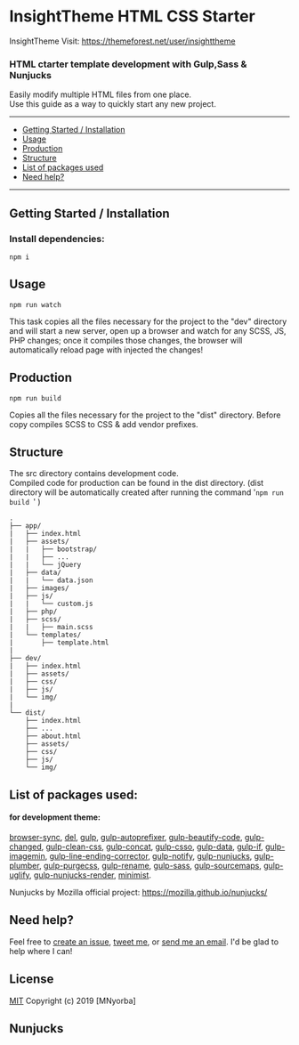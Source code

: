 # InsightTheme HTML CSS Starter

InsightTheme Visit: https://themeforest.net/user/insighttheme

### HTML ctarter template development with Gulp,Sass &amp; Nunjucks

Easily modify multiple HTML files from one place.    
Use this guide as a way to quickly start any new project.
***
* [Getting Started / Installation](#getting-started-installation)
* [Usage](#usage)
* [Production](#production)
* [Structure](#structure)
* [List of packages used](#list-of-packages-used)
* [Need help?](#need-help)
***
## Getting Started / Installation
  
### Install dependencies: 
```
npm i
```
## Usage
```
npm run watch
```
This task copies all the files necessary for the project to the "dev" directory and will start a new server, open up a browser and watch for any SCSS, JS, PHP changes; once it compiles those changes, the browser will automatically reload page with injected the changes!

## Production
```
npm run build
```
Copies all the files necessary for the project to the "dist" directory. Before copy compiles SCSS to CSS & add vendor prefixes.

## Structure
The src directory contains development code.   
Compiled code for production can be found in the dist directory. (dist directory will be automatically created after running the command '`npm run build `' )

```
.
├── app/
|   ├── index.html
|   ├── assets/
|   |   ├── bootstrap/
|   |   ├── ...
|   |   └── jQuery
|   ├── data/
|   |   └── data.json
|   ├── images/
|   ├── js/
|   |   └── custom.js
|   ├── php/
|   ├── scss/
|   |   ├── main.scss
|   └── templates/
|       ├── template.html
|
├── dev/
|   ├── index.html
|   ├── assets/
|   ├── css/
|   ├── js/
|   └── img/
|
└── dist/
    ├── index.html
    ├── ...
    ├── about.html
    ├── assets/
    ├── css/
    ├── js/
    └── img/
```
## List of packages used:
#### for development theme:
[browser-sync](https://github.com/BrowserSync/browser-sync), [del](https://github.com/sindresorhus/del), [gulp](https://github.com/gulpjs/gulp), 
[gulp-autoprefixer](https://github.com/sindresorhus/gulp-autoprefixer), [gulp-beautify-code](https://github.com/legostaev-vadim/gulp-beautify-code), [gulp-changed](https://github.com/sindresorhus/gulp-changed), [gulp-clean-css](https://github.com/scniro/gulp-clean-css), [gulp-concat](https://github.com/gulp-community/gulp-concat), [gulp-csso](https://github.com/ben-eb/gulp-csso), [gulp-data](https://github.com/colynb/gulp-data), [gulp-if](https://github.com/robrich/gulp-if), [gulp-imagemin](https://github.com/sindresorhus/gulp-imagemin), [gulp-line-ending-corrector](https://github.com/iShafayet/gulp-line-ending-corrector), [gulp-notify](https://github.com/mikaelbr/gulp-notify), [gulp-nunjucks](https://github.com/sindresorhus/gulp-nunjucks), [gulp-plumber](https://github.com/floatdrop/gulp-plumber), [gulp-purgecss](https://github.com/FullHuman/gulp-purgecss), [gulp-rename](https://github.com/hparra/gulp-rename), [gulp-sass](https://github.com/dlmanning/gulp-sass), [gulp-sourcemaps](https://github.com/gulp-sourcemaps/gulp-sourcemaps), [gulp-uglify](https://github.com/terinjokes/gulp-uglify), [gulp-nunjucks-render](https://github.com/carlosl/gulp-nunjucks-render), [minimist](https://github.com/substack/minimist).

Nunjucks by Mozilla official project: https://mozilla.github.io/nunjucks/

## Need help?
Feel free to [create an issue](https://github.com/mnyorba/nunjucks-starter/issues), [tweet me](http://twitter.com/m_nyorba), or [send me an email](mailto:mnyorba@gmail.com). I'd be glad to help where I can!

## License

[MIT](http://opensource.org/licenses/MIT)
Copyright (c) 2019 [MNyorba]

## Nunjucks